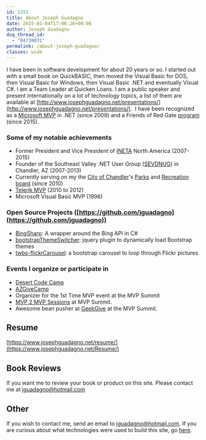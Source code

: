 ```yaml
---
id: 1351
title: About Joseph Guadagno
date: 2015-03-04T17:06:26+00:00
author: Joseph Guadagno
dsq_thread_id:
  - "84738031"
permalink: /about-joseph-guadagno/
classes: wide
---
```

I have been in software development for about 20 years or so. I started out with a small book on QuickBASIC, then moved the Visual Basic for DOS, then Visual Basic for Windows, then Visual Basic .NET and eventually Visual C#. I am a Team Leader at Quicken Loans. I am a public speaker and present internationally on a lot of technology topics, a list of them are available at [http://www.josephguadagno.net/presentations/](http://www.josephguadagno.net/presentations/).  I have been recognized as a [Microsoft MVP](http://jjg.me/MVPLink) in .NET (since 2009) and a Friends of Red Gate [program](http://www.red-gate.com/community/friends-of-rg) (since 2015).

### Some of my notable achievements

* Former President and Vice President of [INETA](http://ineta.org/) North America (2007-2015)
* Founder of the Southeast Valley .NET User Group ([SEVDNUG](http://sevdnug.org/home.aspx)) in Chandler, AZ (2007-2013)
* Currently serving on my the [City of Chandler](http://www.chandleraz.gov/)'s [Parks](http://www.chandleraz.gov/default.aspx?pageid=287) and [Recreation](http://www.chandleraz.gov/default.aspx?pageid=732) [board](http://www.chandleraz.gov/default.aspx?pageid=268) (since 2010)
* [Telerik MVP](http://www.telerik.com/community/client-profile.aspx?cId=187651) (2010 to 2012)
* Microsoft Visual Basic MVP (1996)

### Open Source Projects ([https://github.com/jguadagno](https://github.com/jguadagno))

* [BingSharp](http://bingsharp.codeplex.com/): A wrapper around the Bing API in C#
* [bootstrapThemeSwitcher](https://github.com/jguadagno/bootstrapThemeSwitcher): jquery plugin to dynamically load Bootstrap themes
* [twbs-flickrCarousel](https://github.com/jguadagno/twbs-flickrCarousel): a bootstrap carousel to loop through Flickr pictures

### Events I organize or participate in

* [Desert Code Camp](https://desertcodecamp.com/)
* [AZGiveCamp](http://azgivecamp.org/)
* Organizer for the 1st Time MVP event at the MVP Summit
* [MVP 2 MVP Sessions](https://www.josephguadagno.net/page/MVP-Summit-2011-C-MVP-2-MVP-Sessions.aspx) at MVP Summit.
* Awesome bean pusher at [GeekGive](http://geekgive.org/project/mvpsummit2012.aspx) at the MVP Summit.

## Resume

[https://www.josephguadagno.net/resume/](https://www.josephguadagno.net/Resume/)

## Book Reviews

If you want me to review your book or product on this site. Please contact me at [jguadagno@hotmail.com](mailto:jguadagno@hotmail.com?Subject=%27Product%20Review%20Request%27 "Send me an email")

## Other

If you wish to contact me, send an email to [jguadagno@hotmail.com](mailto:jguadagno@hotmail.com). If you are curious about what technologies were used to build this site, go [here](http://www.josephguadagno.net/SiteTechnologies/).